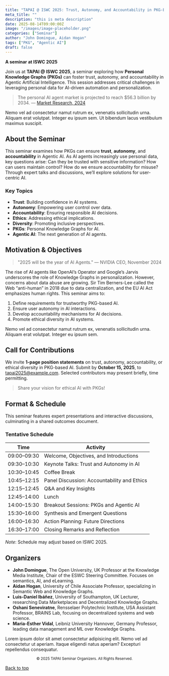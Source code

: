```yaml
---
title: "TAPAI @ ISWC 2025: Trust, Autonomy, and Accountability in PKG-Based Agentic AI"
meta_title: ""
description: "this is meta description"
date: 2025-08-14T09:00:00Z
image: "/images/image-placeholder.png"
categories: ["Seminar"]
author: "John Domingue, Aidan Hogan"
tags: ["PKG", "Agentic AI"]
draft: false
---
```



**A seminar at ISWC 2025**

Join us at **TAPAI @ ISWC 2025**, a seminar exploring how **Personal Knowledge Graphs (PKGs)** can foster trust, autonomy, and accountability in Agentic Artificial Intelligence. This session addresses critical challenges in leveraging personal data for AI-driven automation and personalization.

> The personal AI agent market is projected to reach $56.3 billion by 2034. — [Market Research, 2024](https://example.com)

Nemo vel ad consectetur namut rutrum ex, venenatis sollicitudin urna. Aliquam erat volutpat. Integer eu ipsum sem. Ut bibendum lacus vestibulum maximus suscipit.

## About the Seminar

This seminar examines how PKGs can ensure **trust**, **autonomy**, and **accountability** in Agentic AI. As AI agents increasingly use personal data, key questions arise: Can they be trusted with sensitive information? How can users maintain control? How do we ensure accountability for misuse? Through expert talks and discussions, we’ll explore solutions for user-centric AI.

### Key Topics

- **Trust**: Building confidence in AI systems.
- **Autonomy**: Empowering user control over data.
- **Accountability**: Ensuring responsible AI decisions.
- **Ethics**: Addressing ethical implications.
- **Diversity**: Promoting inclusive perspectives.
- **PKGs**: Personal Knowledge Graphs for AI.
- **Agentic AI**: The next generation of AI agents.

## Motivation & Objectives

> "2025 will be the year of AI Agents." — NVIDIA CEO, November 2024

The rise of AI agents like OpenAI’s Operator and Google’s Jarvis underscores the role of Knowledge Graphs in personalization. However, concerns about data abuse are growing. Sir Tim Berners-Lee called the Web “anti-human” in 2018 due to data centralization, and the EU AI Act emphasizes human rights. This seminar aims to:

1. Define requirements for trustworthy PKG-based AI.
2. Ensure user autonomy in AI interactions.
3. Develop accountability mechanisms for AI decisions.
4. Promote ethical diversity in AI systems.

Nemo vel ad consectetur namut rutrum ex, venenatis sollicitudin urna. Aliquam erat volutpat. Integer eu ipsum sem.

## Call for Contributions

We invite **1-page position statements** on trust, autonomy, accountability, or ethical diversity in PKG-based AI. Submit by **October 15, 2025**, to [tapai2025@example.com](mailto:tapai2025@example.com). Selected contributors may present briefly, time permitting.

> Share your vision for ethical AI with PKGs!

## Format & Schedule

This seminar features expert presentations and interactive discussions, culminating in a shared outcomes document.

### Tentative Schedule

| Time        | Activity                                    |
| ----------- | ------------------------------------------- |
| 09:00–09:30 | Welcome, Objectives, and Introductions      |
| 09:30–10:30 | Keynote Talks: Trust and Autonomy in AI     |
| 10:30–10:45 | Coffee Break                                |
| 10:45–12:15 | Panel Discussion: Accountability and Ethics |
| 12:15–12:45 | Q&A and Key Insights                        |
| 12:45–14:00 | Lunch                                       |
| 14:00–15:30 | Breakout Sessions: PKGs and Agentic AI      |
| 15:30–16:00 | Synthesis and Emergent Questions            |
| 16:00–16:30 | Action Planning: Future Directions          |
| 16:30–17:00 | Closing Remarks and Reflection              |

_Note_: Schedule may adjust based on ISWC 2025.

## Organizers

- **John Domingue**, The Open University, UK
  Professor at the Knowledge Media Institute, Chair of the ESWC Steering Committee. Focuses on semantics, AI, and eLearning.
- **Aidan Hogan**, University of Chile
  Associate Professor, specializing in Semantic Web and Knowledge Graphs.
- **Luis-Daniel Ibáñez**, University of Southampton, UK
  Lecturer, researching Data Marketplaces and Decentralized Knowledge Graphs.
- **Oshani Seneviratne**, Rensselaer Polytechnic Institute, USA
  Assistant Professor, BRAINS Lab, focusing on decentralized systems and web science.
- **Maria-Esther Vidal**, Leibniz University Hannover, Germany
  Professor, leading data management and ML over Knowledge Graphs.

Lorem ipsum dolor sit amet consectetur adipisicing elit. Nemo vel ad consectetur ut aperiam. Itaque eligendi natus aperiam? Excepturi repellendus consequatur.

<p style="text-align: center;">
  <small>© 2025 TAPAI Seminar Organizers. All Rights Reserved.</small>
</p>

[Back to top](#)
